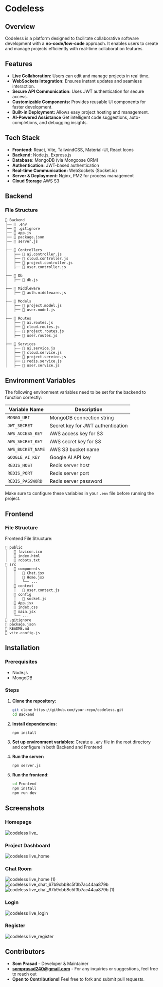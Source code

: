 # Codeless

## Overview

Codeless is a platform designed to facilitate collaborative software development with a **no-code/low-code** approach. It enables users to create and manage projects efficiently with real-time collaboration features.

## Features

- **Live Collaboration:** Users can edit and manage projects in real time.
- **WebSockets Integration:** Ensures instant updates and seamless interaction.
- **Secure API Communication:** Uses JWT authentication for secure access.
- **Customizable Components:** Provides reusable UI components for faster development.
- **Built-in Deployment:** Allows easy project hosting and management.
- **AI-Powered Assistance** Get intelligent code suggestions, auto-completions, and debugging insights.

## Tech Stack

- **Frontend:** React, Vite, TailwindCSS, Material-UI, React Icons
- **Backend:** Node.js, Express.js
- **Database:** MongoDB (via Mongoose ORM)
- **Authentication:** JWT-based authentication
- **Real-time Communication:** WebSockets (Socket.io)
- **Server & Deployment:** Nginx, PM2 for process management
- **Cloud Storage** AWS S3


## Backend

### File Structure
```
📂 Backend
│── 📄 .env
│── 📄 .gitignore
│── 📄 app.js
│── 📄 package.json
│── 📄 server.js
│
├── 📂 Controllers
│   ├── 📄 ai.controller.js
│   ├── 📄 cloud.controller.js
│   ├── 📄 project.controller.js
│   ├── 📄 user.controller.js
│
├── 📂 Db
│   ├── 📄 db.js
│
├── 📂 Middleware
│   ├── 📄 auth.middleware.js
│
├── 📂 Models
│   ├── 📄 project.model.js
│   ├── 📄 user.model.js
│
├── 📂 Routes
│   ├── 📄 ai.routes.js
│   ├── 📄 cloud.routes.js
│   ├── 📄 project.routes.js
│   ├── 📄 user.routes.js
│
├── 📂 Services
│   ├── 📄 ai.service.js
│   ├── 📄 cloud.service.js
│   ├── 📄 project.service.js
│   ├── 📄 redis.service.js
│   ├── 📄 user.service.js
```

## Environment Variables

The following environment variables need to be set for the backend to function correctly:

| Variable Name      | Description                          |
|--------------------|--------------------------------------|
| `MONGO_URI`       | MongoDB connection string           |
| `JWT_SECRET`      | Secret key for JWT authentication   |
| `AWS_ACCESS_KEY`  | AWS access key for S3               |
| `AWS_SECRET_KEY`  | AWS secret key for S3               |
| `AWS_BUCKET_NAME` | AWS S3 bucket name                  |
| `GOOGLE_AI_KEY`   | Google AI API key                   |
| `REDIS_HOST`      | Redis server host                   |
| `REDIS_PORT`      | Redis server port                   |
| `REDIS_PASSWORD`  | Redis server password               |

Make sure to configure these variables in your `.env` file before running the project.

## Frontend

### File Structure

Frontend File Structure:
```
📂 public
│   📄 favicon.ico
│   📄 index.html
│   📄 robots.txt
📂 src
│   📂 components
│   │   📄 Chat.jsx
│   │   📄 Home.jsx
│   │   └── ...
│   📂 context
│   │   📄 user.context.js
│   📂 config
│   │   📄 socket.js
│   📄 App.jsx
│   📄 index.css
│   📄 main.jsx
│   └── ...
📄 .gitignore
📄 package.json
📄 README.md
📄 vite.config.js
```
## Installation

### Prerequisites

- Node.js
- MongoDB

### Steps

1. **Clone the repository:**
   ```bash
   git clone https://github.com/your-repo/codeless.git
   cd Backend
   ```
2. **Install dependencies:**
   ```bash
   npm install
   ```
3. **Set up environment variables:**
   Create a `.env` file in the root directory and configure in both Backend and Frontend

4. **Run the server:**
   ```bash
   npm server.js
   ```
5. **Run the frontend:**
   ```bash
   cd Frontend
   npm install
   npm run dev
   ```

## Screenshots

### Homepage
![codeless live_](https://github.com/user-attachments/assets/f402ef24-259b-4230-8c11-2822d97a1655)

### Project Dashboard
![codeless live_home](https://github.com/user-attachments/assets/247434c7-5107-4328-966a-2d88082f1abd)

### Chat Room
![codeless live_home (1)](https://github.com/user-attachments/assets/83c0c94d-fb51-4673-81fc-86fbb9fe1d70)
![codeless live_chat_67b9cbb8c5f3b7ac44aa879b](https://github.com/user-attachments/assets/ddf3acdf-6f18-4f8d-9fbf-33a576e2f639)
![codeless live_chat_67b9cbb8c5f3b7ac44aa879b (1)](https://github.com/user-attachments/assets/fd33aacd-0cf9-431d-aa1f-e52d5968bc3e)

### Login
![codeless live_login](https://github.com/user-attachments/assets/8c9e0c50-f192-46c3-9331-bf4fa050df23)

### Register
![codeless live_register](https://github.com/user-attachments/assets/17f776fe-50e8-4df1-8cf8-1afc97b000a2)









## Contributors

- **Som Prasad** - Developer & Maintainer
- **somprasad240@gmail.com** - For any inquiries or suggestions, feel free to reach out
- **Open to Contributions!** Feel free to fork and submit pull requests.



